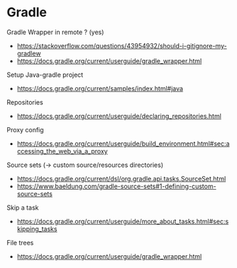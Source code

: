 # Gradle

Gradle Wrapper in remote ? (yes)
- https://stackoverflow.com/questions/43954932/should-i-gitignore-my-gradlew
- https://docs.gradle.org/current/userguide/gradle_wrapper.html

Setup Java-gradle project
- https://docs.gradle.org/current/samples/index.html#java

Repositories
- https://docs.gradle.org/current/userguide/declaring_repositories.html

Proxy config
- https://docs.gradle.org/current/userguide/build_environment.html#sec:accessing_the_web_via_a_proxy

Source sets (-> custom source/resources directories)
- https://docs.gradle.org/current/dsl/org.gradle.api.tasks.SourceSet.html
- https://www.baeldung.com/gradle-source-sets#1-defining-custom-source-sets

Skip a task
- https://docs.gradle.org/current/userguide/more_about_tasks.html#sec:skipping_tasks

File trees
- https://docs.gradle.org/current/userguide/gradle_wrapper.html

